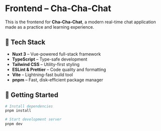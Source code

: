 # Frontend – Cha-Cha-Chat

This is the frontend for **Cha-Cha-Chat**, a modern real-time chat application made as a practice and learning experience.

## 🧰 Tech Stack

- **Nuxt 3** – Vue-powered full-stack framework
- **TypeScript** – Type-safe development
- **Tailwind CSS** – Utility-first styling
- **ESLint & Prettier** – Code quality and formatting
- **Vite** – Lightning-fast build tool
- **pnpm** – Fast, disk-efficient package manager

## 🚀 Getting Started

```bash
# Install dependencies
pnpm install

# Start development server
pnpm dev
